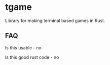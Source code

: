 # tgame
Library for making terminal based games in Rust.

## FAQ

Is this usable - no

Is this good rust code -  no